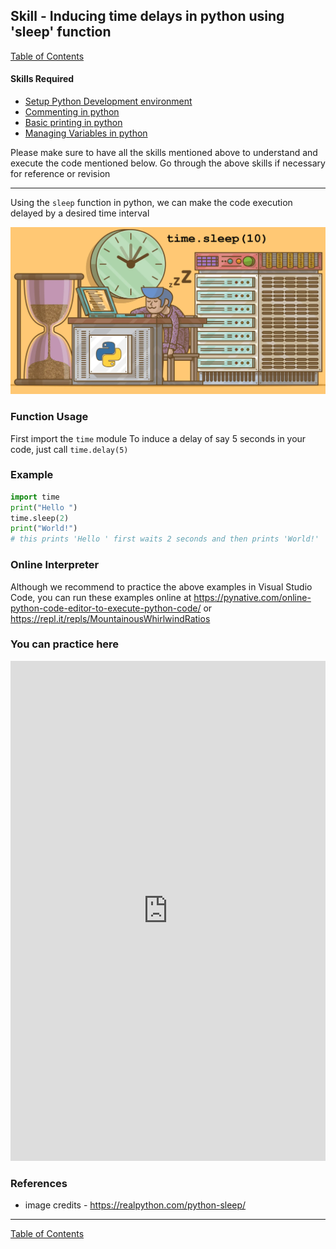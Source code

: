 ## Skill - Inducing time delays in python using 'sleep' function
[Table of Contents](https://nagasudhir.blogspot.com/2020/04/taming-python-table-of-contents.html)

#### Skills Required
* [Setup Python Development environment](https://nagasudhir.blogspot.com/2020/04/setup-python-development-environment_14.html)
* [Commenting in python](https://nagasudhir.blogspot.com/2020/04/comments-in-python.html)
* [Basic printing in python](https://nagasudhir.blogspot.com/2020/04/basic-printing-in-python.html)
* [Managing Variables in python](https://nagasudhir.blogspot.com/2020/04/managing-variables-in-python.html)

Please make sure to have all the skills mentioned above to understand and execute the code mentioned below. Go through the above skills if necessary for reference or revision

<hr/>

Using the `sleep` function in python, we can make the code execution delayed by a desired time interval

![sleep_illustration](https://raw.githubusercontent.com/nagasudhirpulla/taming_python/master/blog/skills/assets/img/sleep_illustration.png)

### Function Usage
First import the `time` module
To induce a delay of say 5 seconds in your code, just call `time.delay(5)`

### Example
```python
import time
print("Hello ")
time.sleep(2)
print("World!")
# this prints 'Hello ' first waits 2 seconds and then prints 'World!'
```

### Online Interpreter
Although we recommend to practice the above examples in Visual Studio Code, you can run these examples online at https://pynative.com/online-python-code-editor-to-execute-python-code/ or https://repl.it/repls/MountainousWhirlwindRatios

### You can practice here
<iframe height="800px" width="100%" src="https://repl.it/repls/AcclaimedIndigoSet?lite=true" scrolling="no" frameborder="no" allowtransparency="true" allowfullscreen="true" sandbox="allow-forms allow-pointer-lock allow-popups allow-same-origin allow-scripts allow-modals"></iframe>

### References
* image credits - https://realpython.com/python-sleep/

<hr/>

[Table of Contents](https://nagasudhir.blogspot.com/2020/04/taming-python-table-of-contents.html)

<!--stackedit_data:
eyJwcm9wZXJ0aWVzIjoidGl0bGU6IEluZHVjaW5nIHRpbWUgZG
VsYXlzIGluIHB5dGhvbiB1c2luZyBzbGVlcCBmdW5jdGlvblxu
YXV0aG9yOiBOYWdhc3VkaGlyIFB1bGxhXG5kYXRlOiAnMjAyMC
0wNS0yNCdcbnRhZ3M6ICdsZWFybmluZywgcHl0aG9uLCB0YW1p
bmdfcHl0aG9uX3NraWxsJ1xuY2F0ZWdvcmllczogdGFtaW5nX3
B5dGhvbl9za2lsbFxuIiwiaGlzdG9yeSI6Wy0xNzA5NDA4MzEs
LTM0MTQ4NTg1MF19
-->